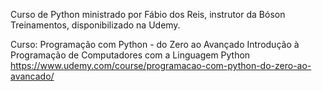 Curso de Python ministrado por Fábio dos Reis, instrutor da Bóson Treinamentos, disponibilizado na Udemy.

Curso: Programação com Python - do Zero ao Avançado
Introdução à Programação de Computadores com a Linguagem Python
https://www.udemy.com/course/programacao-com-python-do-zero-ao-avancado/
